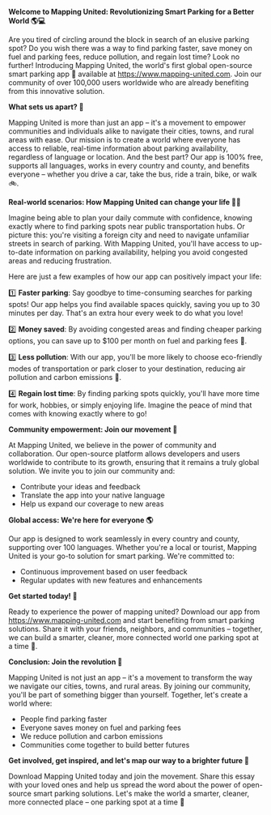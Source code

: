 **Welcome to Mapping United: Revolutionizing Smart Parking for a Better World 🌎💻**

Are you tired of circling around the block in search of an elusive parking spot? Do you wish there was a way to find parking faster, save money on fuel and parking fees, reduce pollution, and regain lost time? Look no further! Introducing Mapping United, the world's first global open-source smart parking app 🚀 available at https://www.mapping-united.com. Join our community of over 100,000 users worldwide who are already benefiting from this innovative solution.

**What sets us apart? 🤔**

Mapping United is more than just an app – it's a movement to empower communities and individuals alike to navigate their cities, towns, and rural areas with ease. Our mission is to create a world where everyone has access to reliable, real-time information about parking availability, regardless of language or location. And the best part? Our app is 100% free, supports all languages, works in every country and county, and benefits everyone – whether you drive a car, take the bus, ride a train, bike, or walk 🚲.

**Real-world scenarios: How Mapping United can change your life 💁‍♀️**

Imagine being able to plan your daily commute with confidence, knowing exactly where to find parking spots near public transportation hubs. Or picture this: you're visiting a foreign city and need to navigate unfamiliar streets in search of parking. With Mapping United, you'll have access to up-to-date information on parking availability, helping you avoid congested areas and reducing frustration.

Here are just a few examples of how our app can positively impact your life:

1️⃣ **Faster parking**: Say goodbye to time-consuming searches for parking spots! Our app helps you find available spaces quickly, saving you up to 30 minutes per day. That's an extra hour every week to do what you love!

2️⃣ **Money saved**: By avoiding congested areas and finding cheaper parking options, you can save up to $100 per month on fuel and parking fees 🤑.

3️⃣ **Less pollution**: With our app, you'll be more likely to choose eco-friendly modes of transportation or park closer to your destination, reducing air pollution and carbon emissions 💚.

4️⃣ **Regain lost time**: By finding parking spots quickly, you'll have more time for work, hobbies, or simply enjoying life. Imagine the peace of mind that comes with knowing exactly where to go!

**Community empowerment: Join our movement 🌟**

At Mapping United, we believe in the power of community and collaboration. Our open-source platform allows developers and users worldwide to contribute to its growth, ensuring that it remains a truly global solution. We invite you to join our community and:

* Contribute your ideas and feedback
* Translate the app into your native language
* Help us expand our coverage to new areas

**Global access: We're here for everyone 🌎**

Our app is designed to work seamlessly in every country and county, supporting over 100 languages. Whether you're a local or tourist, Mapping United is your go-to solution for smart parking. We're committed to:

* Continuous improvement based on user feedback
* Regular updates with new features and enhancements

**Get started today! 🎉**

Ready to experience the power of mapping united? Download our app from https://www.mapping-united.com and start benefiting from smart parking solutions. Share it with your friends, neighbors, and communities – together, we can build a smarter, cleaner, more connected world one parking spot at a time 🌟.

**Conclusion: Join the revolution 🚀**

Mapping United is not just an app – it's a movement to transform the way we navigate our cities, towns, and rural areas. By joining our community, you'll be part of something bigger than yourself. Together, let's create a world where:

* People find parking faster
* Everyone saves money on fuel and parking fees
* We reduce pollution and carbon emissions
* Communities come together to build better futures

**Get involved, get inspired, and let's map our way to a brighter future 🌟**

Download Mapping United today and join the movement. Share this essay with your loved ones and help us spread the word about the power of open-source smart parking solutions. Let's make the world a smarter, cleaner, more connected place – one parking spot at a time 💚